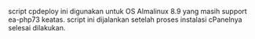 script cpdeploy ini digunakan untuk OS Almalinux 8.9 yang masih support ea-php73 keatas.
script ini dijalankan setelah proses instalasi cPanelnya selesai dilakukan.

